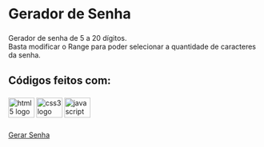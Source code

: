 <h1 align="left">Gerador de Senha</h1>

###

<p align="left">Gerador de senha de 5 a 20 dígitos. <br>Basta modificar o Range para poder selecionar a quantidade de caracteres da senha.</p>

###

<h2 align="left">Códigos feitos com:</h2>

###

<div align="left">
  <img src="https://cdn.jsdelivr.net/gh/devicons/devicon/icons/html5/html5-original.svg" height="40" width="52" alt="html5 logo"  />
  <img src="https://cdn.jsdelivr.net/gh/devicons/devicon/icons/css3/css3-original.svg" height="40" width="52" alt="css3 logo"  />
  <img src="https://cdn.jsdelivr.net/gh/devicons/devicon/icons/javascript/javascript-original.svg" height="40" width="52" alt="javascript logo"  />
</div>

###

[Gerar Senha](https://duartealex1.github.io/gerador_de_senha/)

###

